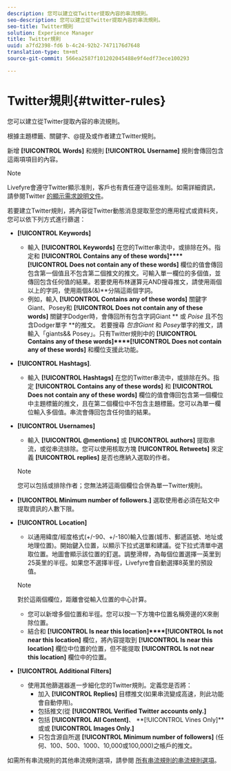 ```yaml
---
description: 您可以建立從Twitter提取內容的串流規則。
seo-description: 您可以建立從Twitter提取內容的串流規則。
seo-title: Twitter規則
solution: Experience Manager
title: Twitter規則
uuid: a7fd2398-fd6 b-4c24-92b2-7471176d7648
translation-type: tm+mt
source-git-commit: 566ea2587f101202045488e9f4edf73ece100293

---
```



# Twitter規則{#twitter-rules}

您可以建立從Twitter提取內容的串流規則。

根據主題標籤、關鍵字、@提及或作者建立Twitter規則。

新增 **[!UICONTROL Words]** 和規則 **[!UICONTROL Username]** 規則會傳回包含這兩項項目的內容。

>[!NOTE]
>
>Livefyre會遵守Twitter顯示准則，客戶也有責任遵守這些准則。如需詳細資訊，請參閱Twitter [的顯示需求說明文件](https://dev.twitter.com/terms/display-requirements)。

若要建立Twitter規則，將內容從Twitter動態消息提取至您的應用程式或資料夾，您可以依下列方式進行篩選：

* **[!UICONTROL Keywords]**
   * 輸入 **[!UICONTROL Keywords]** 在您的Twitter串流中，或排除在外。指定和 **[!UICONTROL Contains any of these words]****[!UICONTROL Does not contain any of these words]** 欄位的值會傳回包含第一個值且不包含第二個推文的推文。可輸入單一欄位的多個值，並傳回包含任何值的結果。若要使用布林運算元AND搜尋推文，請使用兩個以上的字詞，使用兩個&(&)**分隔這兩個字詞。
   * 例如，輸入 **[!UICONTROL Contains any of these words]** 關鍵字Giant、Posey和 **[!UICONTROL Does not contain any of these words]** 關鍵字Dodger時，會傳回所有包含字詞Giant ** 或 *Poise* 且不包含Dodger單字 **的推文。
若要搜尋 *包含Giant* 和 *Posey*單字的推文，請輸入「giants&& Posey」。只有Twitter規則中的 **[!UICONTROL Contains any of these words]****[!UICONTROL Does not contain any of these words]** 和欄位支援此功能。

* **[!UICONTROL Hashtags]**.
   * 輸入 **[!UICONTROL Hashtags]** 在您的Twitter串流中，或排除在外。指定 **[!UICONTROL Contains any of these words]** 和 **[!UICONTROL Does not contain any of these words]** 欄位的值會傳回包含第一個欄位中主題標籤的推文，且在第二個欄位中不包含主題標籤。您可以為單一欄位輸入多個值。串流會傳回包含任何值的結果。

* **[!UICONTROL Usernames]**
   * 輸入 **[!UICONTROL @mentions]** 或 **[!UICONTROL authors]** 提取串流，或從串流排除。您可以使用核取方塊 **[!UICONTROL Retweets]** 來定義 **[!UICONTROL replies]** 是否也應納入選取的作者。
   >[!NOTE]
   >
   >您可以包括或排除作者；您無法將這兩個欄位合併為單一Twitter規則。

* **[!UICONTROL Minimum number of followers.]** 選取使用者必須在貼文中提取資訊的人數下限。
* **[!UICONTROL Location]**

   * 以通用緯度/經度格式(+/-90、+/-180)輸入位置(城市、郵遞區號、地址或地理位置)。開始鍵入位置，以顯示下拉式選單和建議。從下拉式清單中選取位置。地圖會顯示該位置的釘選。調整滑桿，為每個位置選擇一英里到25英里的半徑。如果您不選擇半徑，Livefyre會自動選擇8英里的預設值。
   >[!NOTE]
   >
   >對於這兩個欄位，距離會從輸入位置的中心計算。

   * 您可以新增多個位置和半徑。您可以按一下方塊中位置名稱旁邊的X來刪除位置。
   * 結合和 **[!UICONTROL Is near this location]****[!UICONTROL Is not near this location]** 欄位，將內容提取到 **[!UICONTROL Is near this location]** 欄位中位置的位置，但不能提取 **[!UICONTROL Is not near this location]** 欄位中的位置。


* **[!UICONTROL Additional Filters]**
   * 使用其他篩選器進一步細化您的Twitter規則。定義您是否將：
      * 加入 **[!UICONTROL Replies]** 目標推文(如果串流變成高速，則此功能會自動停用)。
      * 包括推文(從 **[!UICONTROL Verified Twitter accounts only.]**
      * 包括 **[!UICONTROL All Content]**、 **[!UICONTROL Vines Only]**或或 **[!UICONTROL Images Only.]**
      * 只包含源自所選 **[!UICONTROL Minimum number of followers]** (任何、100、500、1000、10,000或100,000)之帳戶的推文。

如需所有串流規則的其他串流規則選項，請參閱 [所有串流規則的串流規則選項](../c-streams/c-stream-rule-options-for-all-stream-rules.md#c_stream_rule_options_for_all_stream_rules)。

